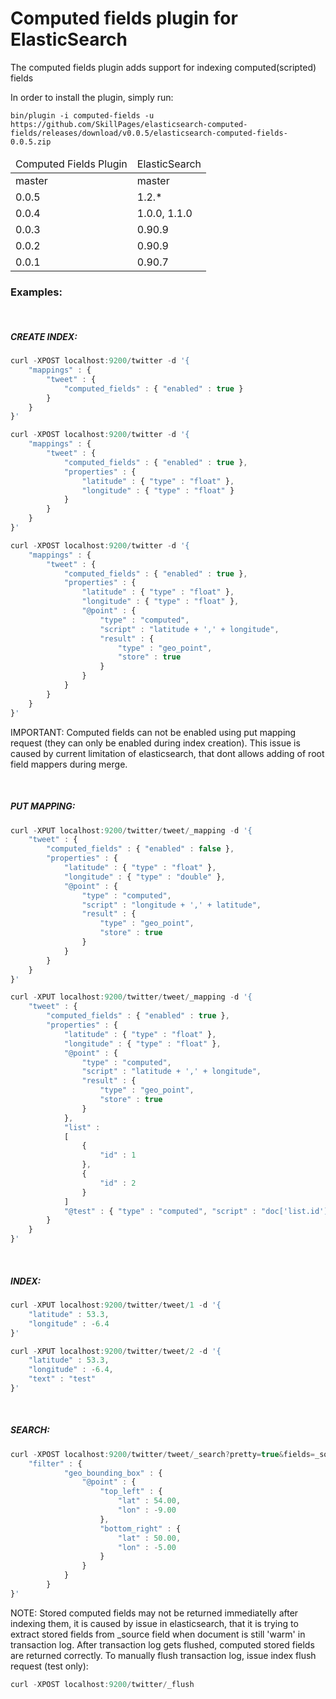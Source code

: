 Computed fields plugin for ElasticSearch 
===========================================

The computed fields plugin adds support for indexing computed(scripted) fields

In order to install the plugin, simply run: 
```
bin/plugin -i computed-fields -u https://github.com/SkillPages/elasticsearch-computed-fields/releases/download/v0.0.5/elasticsearch-computed-fields-0.0.5.zip
```

<table>
	<thead>
		<tr>
			<td>Computed Fields Plugin</td>
			<td>ElasticSearch</td>
		</tr>
	</thead>
	<tbody>
		<tr>
			<td>master</td>
			<td>master</td>
		</tr>
		<tr>
			<td>0.0.5</td>
			<td>1.2.*</td>
		</tr>
		<tr>
			<td>0.0.4</td>
			<td>1.0.0, 1.1.0</td>
		</tr>
		<tr>
			<td>0.0.3</td>
			<td>0.90.9</td>
		</tr>
		<tr>
			<td>0.0.2</td>
			<td>0.90.9</td>
		</tr>
		<tr>
			<td>0.0.1</td>
			<td>0.90.7</td>
		</tr>
	</tbody>
</table>

### Examples:
&nbsp;
##### CREATE INDEX:
```javascript
curl -XPOST localhost:9200/twitter -d '{
    "mappings" : {
        "tweet" : {
            "computed_fields" : { "enabled" : true }
        }
    }
}'
```
```javascript
curl -XPOST localhost:9200/twitter -d '{
    "mappings" : {
        "tweet" : {
            "computed_fields" : { "enabled" : true },
            "properties" : {
                "latitude" : { "type" : "float" },
                "longitude" : { "type" : "float" }
            }
        }
    }
}'
```
```javascript
curl -XPOST localhost:9200/twitter -d '{
    "mappings" : {
        "tweet" : {
            "computed_fields" : { "enabled" : true },
            "properties" : {
                "latitude" : { "type" : "float" },
                "longitude" : { "type" : "float" },
                "@point" : { 
                    "type" : "computed", 
                    "script" : "latitude + ',' + longitude", 
                    "result" : {
                        "type" : "geo_point",
                        "store" : true
                    }
                }
            }
        }
    }
}'
```
IMPORTANT: Computed fields can not be enabled using put mapping request (they can only be enabled during index creation). This issue is caused by current limitation of elasticsearch, that dont allows adding of root field mappers during merge.

&nbsp;
##### PUT MAPPING:

```javascript
curl -XPUT localhost:9200/twitter/tweet/_mapping -d '{
    "tweet" : {
        "computed_fields" : { "enabled" : false },
        "properties" : {
            "latitude" : { "type" : "float" },
            "longitude" : { "type" : "double" },
            "@point" : { 
                "type" : "computed", 
                "script" : "longitude + ',' + latitude", 
                "result" : {
                    "type" : "geo_point",
                    "store" : true
                }
            }
        }
    }
}'
```
```javascript
curl -XPUT localhost:9200/twitter/tweet/_mapping -d '{
    "tweet" : {
        "computed_fields" : { "enabled" : true },
        "properties" : {
            "latitude" : { "type" : "float" },
            "longitude" : { "type" : "float" },
            "@point" : { 
                "type" : "computed", 
                "script" : "latitude + ',' + longitude", 
                "result" : {
                    "type" : "geo_point",
                    "store" : true
                }
            },
            "list" : 
            [
            	{
            	    "id" : 1 
            	},
            	{
            	    "id" : 2
            	}
            ]
            "@test" : { "type" : "computed", "script" : "doc['list.id'].values[1].toString() + doc['list.id'].value.toString() + list.id.toString() + _source.list[1].id.toString()", "result" : { "type" : "string" } }
        }
    }
}'
```
&nbsp;
##### INDEX:
```javascript
curl -XPUT localhost:9200/twitter/tweet/1 -d '{
    "latitude" : 53.3,
    "longitude" : -6.4
}'
```
```javascript
curl -XPUT localhost:9200/twitter/tweet/2 -d '{
    "latitude" : 53.3,
    "longitude" : -6.4,
    "text" : "test"
}'
```
&nbsp;
##### SEARCH:
```javascript
curl -XPOST localhost:9200/twitter/tweet/_search?pretty=true&fields=_source,@point -d '{
    "filter" : {
            "geo_bounding_box" : {
                "@point" : {
                    "top_left" : {
                        "lat" : 54.00,
                        "lon" : -9.00
                    },
                    "bottom_right" : {
                        "lat" : 50.00,
                        "lon" : -5.00
                    }
                }
            }
        }
}'
```
NOTE: Stored computed fields may not be returned immediatelly after indexing them, it is caused by issue in elasticsearch, that it is trying to extract stored fields from _source field when document is still 'warm' in transaction log. After transaction log gets flushed, computed stored fields are returned correctly. To manually flush transaction log, issue index flush request (test only):
```javascript
curl -XPOST localhost:9200/twitter/_flush
```


